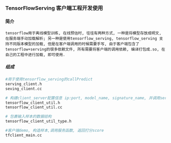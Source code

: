 ### TensorFlowServing 客户端工程开发使用
#### 简介
    tensorflow用于离线模型训练, 在线预估时, 往往有两种方式, 一种是将模型存放成明文, 在服务端手动加载解析; 另一种是使用tensorflow_serving, tensorflow_serving 支持不同版本模型的加载, 但是在客户端调用的时候需要手写, 由于客户端包含了tensorflow+serving的很多依赖文件, 所有需要将客户端的调用依赖, 编译打包成.so, 在自己的工程中进行加载, 即可使用.

##### 组成
``` bash 
#用于使用tensorflow_serving的callPredict
serving_client.h
seving_client.cc

# 构建client_server配置信息 ip:port, model_name, signature_name, 并调用serving_client.h 中的callPredict函数  
tensorflow_client_util.h
tensorflow_client_util.cc

# 包裹输入样本的数据结构
tensorflow_client_util_type.h  

#客户端demo, 构造样本,调用服务函数, 返回打分score
tfclient_main.cc
```

